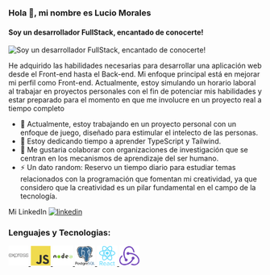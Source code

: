 ### Hola 👋, mi nombre es Lucio Morales
#### Soy un desarrollador FullStack, encantado de conocerte!
![Soy un desarrollador FullStack, encantado de conocerte!](https://camo.githubusercontent.com/92b3f9f2916215280c01b56f76ce02b8c71ac6da21b87bb1eed0894d5d74bcd8/68747470733a2f2f74682e62696e672e636f6d2f74682f69642f522e32353433343130636264303434653939336537353266616435653639623133373f72696b3d674b6b5145364e39656970397767267069643d496d6752617726723d30)

He adquirido las habilidades necesarias para desarrollar una aplicación web desde el Front-end hasta el Back-end. Mi enfoque principal está en mejorar mi perfil como Front-end. Actualmente, estoy simulando un horario laboral al trabajar en proyectos personales con el fin de potenciar mis habilidades y estar preparado para el momento en que me involucre en un proyecto real a tiempo completo

- 🔭 Actualmente, estoy trabajando en un proyecto personal con un enfoque de juego, diseñado para estimular el intelecto de las personas. 
- 🌱 Estoy dedicando tiempo a aprender TypeScript y Tailwind.
- 👯 Me gustaria colaborar con organizaciones de investigación que se centran en los mecanismos de aprendizaje del ser humano. 
- ⚡ Un dato random: Reservo un tiempo diario para estudiar temas relacionados con la programación que fomentan mi creatividad, ya que considero que la creatividad es un pilar fundamental en el campo de la tecnología. 

Mi LinkedIn
[<img src='https://cdn.jsdelivr.net/npm/simple-icons@3.0.1/icons/linkedin.svg' alt='linkedin' height='40'>](https://www.linkedin.com/in/lucio-morales/)

<h3 align="left">Lenguajes y Tecnologias:</h3>
<p align="left"> <a href="https://expressjs.com" target="_blank" rel="noreferrer"> <img src="https://raw.githubusercontent.com/devicons/devicon/master/icons/express/express-original-wordmark.svg" alt="express" width="40" height="40"/> </a> <a href="https://developer.mozilla.org/en-US/docs/Web/JavaScript" target="_blank" rel="noreferrer"> <img src="https://raw.githubusercontent.com/devicons/devicon/master/icons/javascript/javascript-original.svg" alt="javascript" width="40" height="40"/> </a> <a href="https://nodejs.org" target="_blank" rel="noreferrer"> <img src="https://raw.githubusercontent.com/devicons/devicon/master/icons/nodejs/nodejs-original-wordmark.svg" alt="nodejs" width="40" height="40"/> </a> <a href="https://www.postgresql.org" target="_blank" rel="noreferrer"> <img src="https://raw.githubusercontent.com/devicons/devicon/master/icons/postgresql/postgresql-original-wordmark.svg" alt="postgresql" width="40" height="40"/> </a> <a href="https://reactjs.org/" target="_blank" rel="noreferrer"> <img src="https://raw.githubusercontent.com/devicons/devicon/master/icons/react/react-original-wordmark.svg" alt="react" width="40" height="40"/> </a> <a href="https://redux.js.org" target="_blank" rel="noreferrer"> <img src="https://raw.githubusercontent.com/devicons/devicon/master/icons/redux/redux-original.svg" alt="redux" width="40" height="40"/> </a> </p>

